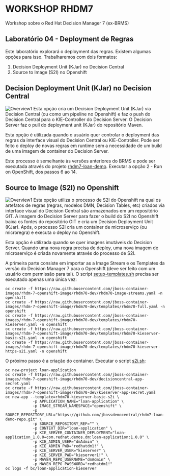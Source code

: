 
# WORKSHOP RHDM7
Workshop sobre o Red Hat Decision Manager 7 (ex-BRMS)

## Laboratório 04 - Deployment de Regras
Este laboratório explorará o deployment das regras. Existem algumas opções para isso. Trabalharemos com dois formatos:

1. Decision Deployment Unit (KJar) no Decision Central
2. Source to Image (S2I) no Openshift

## Decision Deployment Unit (KJar) no Decision Central
![Overview1](../images/kjar.png)
Esta opção cria um Decision Deployment Unit (KJar) via Decision Central (ou como um pipeline no Openshift) e faz o push do Decision Central para o KIE-Controller do Decision Server. O Decision Server faz o pull do deployment unit (KJar) do repositório Maven.

Esta opção é utilizada quando o usuário quer controlar o deployment das regras da interface visual do Decision Central ou KIE-Controller. Pode ser feito o deploy de novas regras em runtime sem a necessidade de um build de uma imagem de container do Decision Server.

Este processo é semelhante às versões anteriores do BRMS e pode ser executada através do projeto [rhdm7-loan-demo](https://github.com/jbossdemocentral/rhdm7-loan-demo). Executar a opção 2 - Run on OpenShift, dos passos 6 ao 14.

## Source to Image (S2I) no Openshift
![Overview1](../images/s2i.png)
Esta opção utiliza o processo de S2I do Openshift na qual os artefatos de regras (regras, modelos DMN, Decision Tables, etc) criados via interface visual do Decision Central são armazenados em um repositório GIT. A imagem do Decision Server para fazer o build do S2I no Openshift baixa os fontes do repositório GIT e cria um Decision Deployment Unit (KJar). Após, o processo S2I cria um container de microserviço (ou microregra) e executa o deploy no Openshift.

Esta opção é utilizada quando se quer imagens imutáveis do Decision Server. Quando uma nova regra precisa de deploy, uma nova imagem de microserviço é criada novamente através do processo de S2I.

A primeira parte consiste em importar as a Image Stream e os Templates da versão do Decision Manager 7 para o Openshift (deve ser feito com um usuário com permissão para tal). O script [setup-templates.sh](../scripts/setup-templates.sh) precisa ser executado apenas uma única vez:
```
oc create -f https://raw.githubusercontent.com/jboss-container-images/rhdm-7-openshift-image/rhdm70-dev/rhdm70-image-streams.yaml -n openshift
oc create -f https://raw.githubusercontent.com/jboss-container-images/rhdm-7-openshift-image/rhdm70-dev/templates/rhdm70-full.yaml -n openshift
oc create -f https://raw.githubusercontent.com/jboss-container-images/rhdm-7-openshift-image/rhdm70-dev/templates/rhdm70-kieserver.yaml -n openshift
oc create -f https://raw.githubusercontent.com/jboss-container-images/rhdm-7-openshift-image/rhdm70-dev/templates/rhdm70-kieserver-basic-s2i.yaml -n openshift
oc create -f https://raw.githubusercontent.com/jboss-container-images/rhdm-7-openshift-image/rhdm70-dev/templates/rhdm70-kieserver-https-s2i.yaml -n openshift
```

O próximo passo é a criação do container. Executar o script [s2i.sh](../scripts/s2i.sh):
```
oc new-project loan-application
oc create -f https://raw.githubusercontent.com/jboss-container-images/rhdm-7-openshift-image/rhdm70-dev/decisioncentral-app-secret.yaml
oc create -f https://raw.githubusercontent.com/jboss-container-images/rhdm-7-openshift-image/rhdm70-dev/kieserver-app-secret.yaml
oc new-app --template=rhdm70-kieserver-basic-s2i \
			-p APPLICATION_NAME="loan-application" \
			-p IMAGE_STREAM_NAMESPACE="openshift" \
			-p SOURCE_REPOSITORY_URL="https://github.com/jbossdemocentral/rhdm7-loan-demo-repo.git" \
			-p SOURCE_REPOSITORY_REF="" \
			-p CONTEXT_DIR="loan-application" \
			-p KIE_SERVER_CONTAINER_DEPLOYMENT="loan-application_1.0.0=com.redhat.demos.dm:loan-application:1.0.0" \
			-p KIE_ADMIN_USER="dmAdmin" \
			-p KIE_ADMIN_PWD="redhatdm1!" \
			-p KIE_SERVER_USER="kieserver" \
			-p KIE_SERVER_PWD="kieserver1!" \
			-p MAVEN_REPO_USERNAME="dmAdmin" \
			-p MAVEN_REPO_PASSWORD="redhatdm1!"
oc logs -f bc/loan-application-kieserver
```
